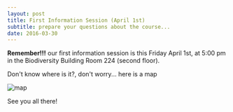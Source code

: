 ```yaml
---
layout: post
title: First Information Session (April 1st)
subtitle: prepare your questions about the course...
date: 2016-03-30
---
```


**Remember!!!** 
our first information session is this Friday April 1st, at 5:00 pm in the Biodiversity Building Room 224 (second floor).

Don't know where is it?, don't worry... here is a map 

![map](http://www.biodiversity.ubc.ca/museum/images/contactmap.jpg)


See you all there!

